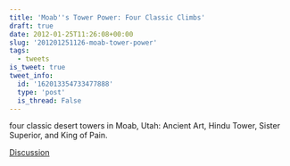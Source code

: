 ```yaml
---
title: 'Moab''s Tower Power: Four Classic Climbs'
draft: true
date: 2012-01-25T11:26:08+00:00
slug: '201201251126-moab-tower-power'
tags:
  - tweets
is_tweet: true
tweet_info:
  id: '162013354733477888'
  type: 'post'
  is_thread: False
---
```




four classic desert towers in Moab, Utah: Ancient Art, Hindu Tower, Sister Superior, and King of Pain.

[Discussion](https://x.com/sytelus/status/162013354733477888)
